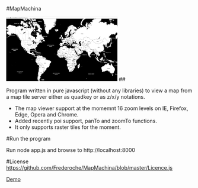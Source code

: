 #MapMachina


<img src="https://github.com/Frederoche/MapMachina/blob/master/map.png" width=300>
##

Program written in pure javascript (without any libraries) to view a map from a map tile server either as quadkey or as z/x/y notations.
<br/>
- The map viewer support at the momemnt 16 zoom levels on IE, Firefox, Edge, Opera and Chrome.
- Added recently poi support, panTo and zoomTo functions.
- It only supports raster tiles for the moment.

#Run the program

Run node app.js and browse to http://localhost:8000



#License
 https://github.com/Frederoche/MapMachina/blob/master/Licence.js

<a href="https://secret-ravine-37243.herokuapp.com/">Demo</a>
